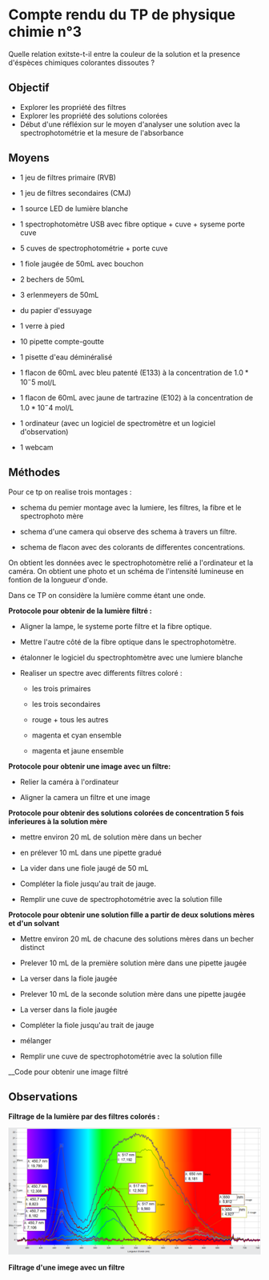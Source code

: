 # __Compte rendu du TP de physique chimie n°3__

Quelle relation exitste-t-il entre la couleur de la solution et la presence d'éspèces chimiques colorantes dissoutes ?

## __Objectif__

- Explorer les propriété des filtres
- Explorer les propriété des solutions colorées
- Début d'une réfléxion sur le moyen d'analyser une solution avec la spectrophotométrie et la mesure de l'absorbance

## __Moyens__

- 1 jeu de filtres primaire (RVB)

- 1 jeu de filtres secondaires (CMJ)

- 1 source LED de lumière blanche

- 1 spectrophotomètre USB avec fibre optique + cuve + syseme porte cuve

- 5 cuves de spectrophotométrie + porte cuve

- 1 fiole jaugée de 50mL avec bouchon

- 2 bechers de 50mL

- 3 erlenmeyers de 50mL

- du papier d'essuyage

- 1 verre à pied

- 10 pipette compte-goutte

- 1 pisette d'eau déminéralisé

- 1 flacon de 60mL avec bleu patenté (E133) à la concentration de $1.0*10^-5$ mol/L

- 1 flacon de 60mL avec jaune de tartrazine (E102) à la concentration de $1.0*10^-4$ mol/L

- 1 ordinateur (avec un logiciel de spectromètre et un logiciel d'observation)

- 1 webcam

## __Méthodes__

Pour ce tp on realise trois montages :

- schema du pemier montage avec la lumiere, les filtres, la fibre et le spectrophoto mère 

- schema d'une camera qui observe des schema à travers un filtre.

- schema de flacon avec des colorants de differentes concentrations.

On obtient les données avec le spectrophotomètre relié a l'ordinateur et la caméra. On obtient une photo et un schéma de l'intensité lumineuse en fontion de la longueur d'onde.

Dans ce TP on considère la lumière comme étant une onde.    

__Protocole pour obtenir de la lumière filtré :__

- Aligner la lampe, le systeme porte filtre et la fibre optique.

- Mettre l'autre côté de la fibre optique dans le spectrophotomètre.

- étalonner le logiciel du spectrophtomètre avec une lumiere blanche 

- Realiser un spectre avec differents filtres coloré : 
  
  - les trois primaires
  
  - les trois secondaires
  
  - rouge + tous les autres 
  
  - magenta et cyan ensemble
  
  - magenta et jaune ensemble

__Protocole pour obtenir une image avec un filtre:__

- Relier la caméra à l'ordinateur

- Aligner la camera un filtre et une image

__Protocole pour obtenir des solutions colorées de concentration 5 fois inferieures à la solution mère__

- mettre environ 20 mL de solution mère dans un becher 

- en prélever 10 mL dans une pipette gradué

- La vider dans une fiole jaugé de 50 mL 

- Compléter la fiole jusqu'au trait de jauge.

- Remplir une cuve de spectrophotométrie avec la solution fille 

__Protocole pour obtenir une solution fille a partir de deux solutions mères et d'un solvant__

- Mettre environ 20 mL de chacune des solutions mères dans un becher distinct

- Prelever 10 mL de la première solution mère dans une pipette jaugée

- La verser dans la fiole jaugée

- Prelever 10 mL de la seconde solution mère dans une pipette jaugée

- La verser dans la fiole jaugée

- Compléter la fiole jusqu'au trait de jauge 

- mélanger 

- Remplir une cuve de spectrophotométrie avec la solution fille

__Code pour obtenir une image filtré

## __Observations__

__Filtrage de la lumière par des filtres colorés :__

![Image](spectre%20filtre.png)

__Filtrage d'une imege avec un filtre__


